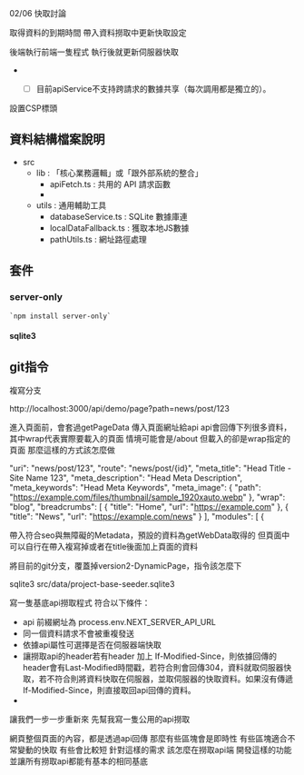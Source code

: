 02/06 快取討論

取得資料的到期時間
帶入資料撈取中更新快取設定

後端執行前端一隻程式
執行後就更新伺服器快取

- - [ ] 目前apiService不支持跨請求的數據共享（每次調用都是獨立的）。


設置CSP標頭

## 資料結構檔案說明

- src
  - lib : 「核心業務邏輯」或「跟外部系統的整合」
    - apiFetch.ts : 共用的 API 請求函數
    - 
  - utils : 通用輔助工具
    - databaseService.ts : SQLite 數據庫連
    - localDataFallback.ts : 獲取本地JS數據
    - pathUtils.ts : 網址路徑處理


## 套件

### server-only

    `npm install server-only`

#### sqlite3

## git指令

複寫分支




http://localhost:3000/api/demo/page?path=news/post/123




進入頁面前，會套過getPageData 傳入頁面網址給api
api會回傳下列很多資料，其中wrap代表實際要載入的頁面
情境可能會是/about 但載入的卻是wrap指定的頁面
那麼這樣的方式該怎麼做


"uri": "news/post/123",
"route": "news/post/{id}",
"meta_title": "Head Title - Site Name 123",
"meta_description": "Head Meta Description",
"meta_keywords": "Head Meta Keywords",
"meta_image": {
"path": "https://example.com/files/thumbnail/sample_1920xauto.webp"
},
"wrap": "blog",
"breadcrumbs": [
{
"title": "Home",
"url": "https://example.com"
},
{
"title": "News",
"url": "https://example.com/news"
}
],
"modules": [
{



帶入符合seo與無障礙的Metadata，預設的資料為getWebData取得的
但頁面中可以自行在帶入複寫掉或者在title後面加上頁面的資料

將目前的git分支，覆蓋掉version2-DynamicPage，指令該怎麼下

sqlite3 src/data/project-base-seeder.sqlite3



寫一隻基底api撈取程式
符合以下條件：
- api 前綴網址為 process.env.NEXT_SERVER_API_URL
- 同一個資料請求不會被重複發送
- 依據api屬性可選擇是否在伺服器端快取
- 讓撈取api的header若有header 加上 If-Modified-Since，則依據回傳的header會有Last-Modified時間戳，若符合則會回傳304，資料就取伺服器快取，若不符合則將資料快取在伺服器，並取伺服器的快取資料。如果沒有傳遞 If-Modified-Since，則直接取回api回傳的資料。
- 

讓我們一步一步重新來
先幫我寫一隻公用的api撈取


網頁整個頁面的內容，都是透過api回傳
那麼有些區塊會是即時性
有些區塊適合不常變動的快取
有些會比較短
針對這樣的需求 該怎麼在撈取api端
開發這樣的功能
並讓所有撈取api都能有基本的相同基底
